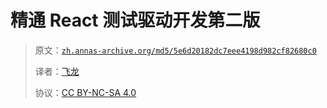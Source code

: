# 精通 React 测试驱动开发第二版

> 原文：[`zh.annas-archive.org/md5/5e6d20182dc7eee4198d982cf82680c0`](https://zh.annas-archive.org/md5/5e6d20182dc7eee4198d982cf82680c0)
> 
> 译者：[飞龙](https://github.com/wizardforcel)
> 
> 协议：[CC BY-NC-SA 4.0](http://creativecommons.org/licenses/by-nc-sa/4.0/)